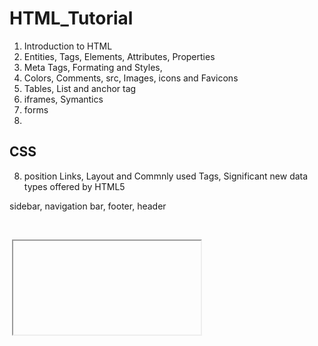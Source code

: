 # HTML_Tutorial
1. Introduction to HTML
2. Entities, Tags, Elements, Attributes, Properties
3. Meta Tags, Formating and Styles, 
4. Colors, Comments, src, Images, icons and Favicons
5. Tables, List and anchor tag
6. iframes, Symantics
7. forms
8. 


CSS
-------------------------
8. position Links, Layout and Commnly used Tags, Significant new data types offered by HTML5





sidebar, navigation bar, footer, header

<div>


<br>
<p>
<h>
<a>
<img>
<iframe>